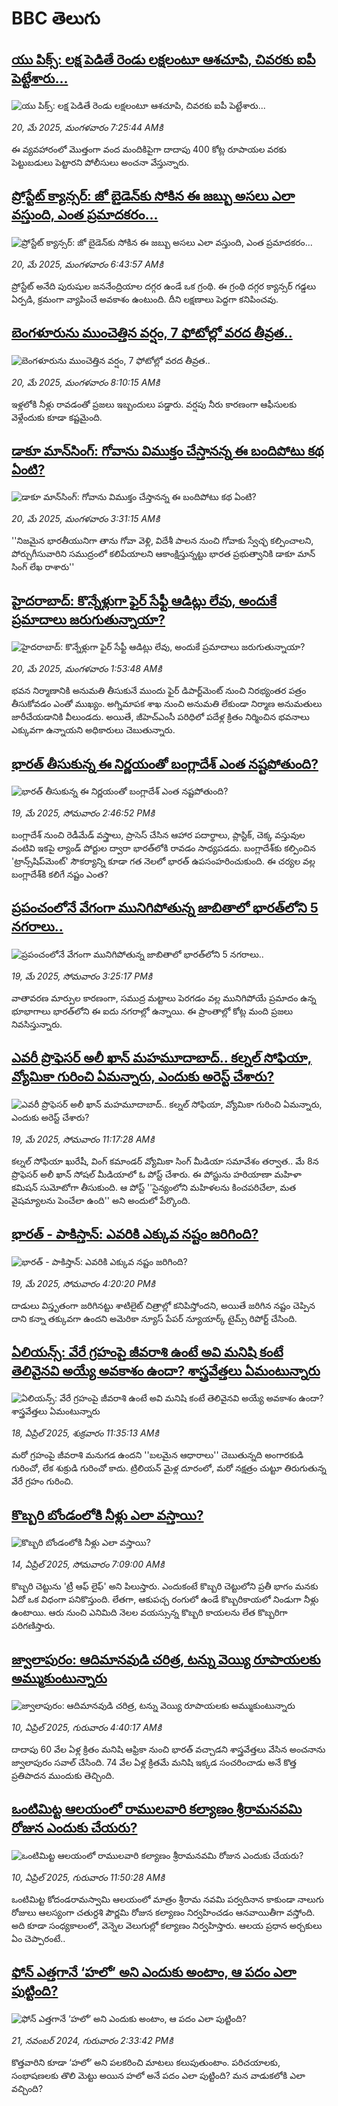 # BBC తెలుగు## [యు పిక్స్‌: లక్ష పెడితే రెండు లక్షలంటూ ఆశచూపి, చివరకు ఐపీ పెట్టేశారు...](https://www.bbc.com/telugu/articles/cz700jqwww9o?at_campaign=githubrss)![యు పిక్స్‌: లక్ష పెడితే రెండు లక్షలంటూ ఆశచూపి, చివరకు ఐపీ పెట్టేశారు...](https://ichef.bbci.co.uk/ace/standard/240/cpsprodpb/f5d4/live/2822ab40-354d-11f0-b7a7-db7402bc2830.jpg)_20, మే 2025, మంగళవారం 7:25:44 AMకి_ఈ వ్యవహారంలో మొత్తంగా వంద మందికిపైగా దాదాపు  400 కోట్ల రూపాయల వరకు పెట్టుబడులు పెట్టారని పోలీసులు అంచనా వేస్తున్నారు.## [ప్రోస్టేట్‌ క్యాన్సర్: జో బైడెన్‌కు సోకిన ఈ జబ్బు అసలు ఎలా వస్తుంది, ఎంత ప్రమాదకరం...](https://www.bbc.com/telugu/articles/c8d1gdm0931o?at_campaign=githubrss)![ప్రోస్టేట్‌ క్యాన్సర్: జో బైడెన్‌కు సోకిన ఈ జబ్బు అసలు ఎలా వస్తుంది, ఎంత ప్రమాదకరం...](https://ichef.bbci.co.uk/ace/standard/240/cpsprodpb/e071/live/496bf160-351d-11f0-9bef-57995c6ac302.jpg)_20, మే 2025, మంగళవారం 6:43:57 AMకి_ప్రోస్టేట్ అనేది పురుషుల జననేంద్రియాల దగ్గర ఉండే ఒక గ్రంథి. ఈ గ్రంథి దగ్గర క్యాన్సర్ గడ్డలు ఏర్పడి, క్రమంగా వ్యాపించే అవకాశం ఉంటుంది. దీని లక్షణాలు పెద్దగా కనిపించవు.## [బెంగళూరును ముంచెత్తిన వర్షం, 7 ఫోటోల్లో వరద తీవ్రత..](https://www.bbc.com/telugu/articles/c74nn9n8lppo?at_campaign=githubrss)![బెంగళూరును ముంచెత్తిన వర్షం, 7 ఫోటోల్లో వరద తీవ్రత..](https://ichef.bbci.co.uk/ace/standard/240/cpsprodpb/6a73/live/75b18ca0-353e-11f0-b0a8-0d69e851e1e1.jpg)_20, మే 2025, మంగళవారం 8:10:15 AMకి_ఇళ్లలోకి నీళ్లు రావడంతో  ప్రజలు ఇబ్బందులు పడ్డారు. వర్షపు నీరు కారణంగా ఆఫీసులకు వెళ్లేందుకు కూడా కష్టమైంది.## [డాకూ మాన్‌సింగ్: గోవాను విముక్తం చేస్తానన్న ఈ బందిపోటు కథ ఏంటి?](https://www.bbc.com/telugu/articles/c201dk3xjl0o?at_campaign=githubrss)![డాకూ మాన్‌సింగ్: గోవాను విముక్తం చేస్తానన్న ఈ బందిపోటు కథ ఏంటి?](https://ichef.bbci.co.uk/ace/standard/240/cpsprodpb/0bae/live/560dcce0-3531-11f0-8947-7d6241f9fce9.jpg)_20, మే 2025, మంగళవారం 3:31:15 AMకి_''నిజమైన భారతీయునిగా తాను గోవా వెళ్లి, విదేశీ పాలన నుంచి గోవాకు స్వేచ్ఛ కల్పించాలని, పోర్చుగీసువారిని సముద్రంలో కలిపేయాలని ఆకాంక్షిస్తున్నట్టు భారత ప్రభుత్వానికి డాకూ మాన్ సింగ్ లేఖ రాశారు''## [హైదరాబాద్: కొన్నేళ్లుగా ఫైర్ సేఫ్టీ ఆడిట్లు లేవు, అందుకే ప్రమాదాలు జరుగుతున్నాయా?](https://www.bbc.com/telugu/articles/c057nvyg9m3o?at_campaign=githubrss)![హైదరాబాద్: కొన్నేళ్లుగా ఫైర్ సేఫ్టీ ఆడిట్లు లేవు, అందుకే ప్రమాదాలు జరుగుతున్నాయా?](https://ichef.bbci.co.uk/ace/standard/240/cpsprodpb/8459/live/c46e6150-351c-11f0-9bef-57995c6ac302.jpg)_20, మే 2025, మంగళవారం 1:53:48 AMకి_భవన నిర్మాణానికి అనుమతి తీసుకునే ముందు ఫైర్ డిపార్ట్‌మెంట్ నుంచి నిరభ్యంతర పత్రం తీసుకోవడం ఎంతో ముఖ్యం.  అగ్నిమాపక శాఖ నుంచి అనుమతి లేకుండా నిర్మాణ అనుమతులు జారీచేయడానికి వీలుండదు. అయితే, జీహెచ్ఎంసీ పరిధిలో పదేళ్ల క్రితం నిర్మించిన భవనాలు ఎక్కువగా ఉన్నాయని అధికారులు చెబుతున్నారు.## [భారత్ తీసుకున్న ఈ నిర్ణయంతో బంగ్లాదేశ్ ఎంత నష్టపోతుంది?](https://www.bbc.com/telugu/articles/cq697q2zpljo?at_campaign=githubrss)![భారత్ తీసుకున్న ఈ నిర్ణయంతో బంగ్లాదేశ్ ఎంత నష్టపోతుంది?](https://ichef.bbci.co.uk/ace/standard/240/cpsprodpb/6f04/live/5037ce60-34cd-11f0-96c3-cf669419a2b0.png)_19, మే 2025, సోమవారం 2:46:52 PMకి_బంగ్లాదేశ్ నుంచి రెడీమేడ్ వస్త్రాలు, ప్రాసెస్ చేసిన ఆహార పదార్థాలు, ప్లాస్టిక్, చెక్క వస్తువుల వంటివి ఇకపై ల్యాండ్ పోర్టుల ద్వారా భారత్‌లోకి రావడం సాధ్యపడదు. బంగ్లాదేశ్‌కు కల్పించిన 'ట్రాన్స్‌షిప్‌మెంట్' సౌకర్యాన్ని కూడా గత నెలలో భారత్ ఉపసంహరించుకుంది. ఈ చర్యల వల్ల బంగ్లాదేశ్‌కి కలిగే నష్టం ఎంత?## [ప్రపంచంలోనే వేగంగా మునిగిపోతున్న జాబితాలో భారత్‌‌లోని 5 నగరాలు..](https://www.bbc.com/telugu/articles/c0j7z6d05y1o?at_campaign=githubrss)![ప్రపంచంలోనే వేగంగా మునిగిపోతున్న జాబితాలో భారత్‌‌లోని 5 నగరాలు..](https://ichef.bbci.co.uk/ace/standard/240/cpsprodpb/2603/live/3e68df20-34c4-11f0-89a8-7f565660f11b.png)_19, మే 2025, సోమవారం 3:25:17 PMకి_వాతావరణ మార్పుల కారణంగా, సముద్ర మట్టాలు పెరగడం వల్ల మునిగిపోయే ప్రమాదం ఉన్న భూభాగాలు భారత్‌లోని ఈ ఐదు నగరాల్లో ఉన్నాయి. ఈ ప్రాంతాల్లో కోట్ల మంది ప్రజలు నివసిస్తున్నారు.## [ఎవరీ ప్రొఫెసర్ అలీ ఖాన్ మహమూదాబాద్.. కల్నల్ సోఫియా, వ్యోమికా గురించి ఏమన్నారు, ఎందుకు అరెస్ట్ చేశారు?](https://www.bbc.com/telugu/articles/c98p5e9xw47o?at_campaign=githubrss)![ఎవరీ ప్రొఫెసర్ అలీ ఖాన్ మహమూదాబాద్.. కల్నల్ సోఫియా, వ్యోమికా గురించి ఏమన్నారు, ఎందుకు అరెస్ట్ చేశారు?](https://ichef.bbci.co.uk/ace/standard/240/cpsprodpb/207c/live/b13816f0-3470-11f0-a52c-bfe6e86040d7.jpg)_19, మే 2025, సోమవారం 11:17:28 AMకి_కల్నల్ సోఫియా ఖురేషీ, వింగ్ కమాండర్ వ్యోమికా సింగ్ మీడియా సమావేశం తర్వాత.. మే 8న ప్రొఫెసర్ అలీ ఖాన్ సోషల్ మీడియాలో ఓ పోస్ట్ చేశారు. ఈ పోస్టును హరియాణా మహిళా కమిషన్ సుమోటోగా తీసుకుంది. ఆ పోస్ట్ ''సైన్యంలోని మహిళలను కించపరిచేలా, మత వైషమ్యాలను పెంచేలా ఉంది'' అని అందులో పేర్కొంది.## [భారత్ - పాకిస్తాన్: ఎవరికి ఎక్కువ నష్టం జరిగింది?](https://www.bbc.com/telugu/articles/ce3vqpp7n62o?at_campaign=githubrss)![భారత్ - పాకిస్తాన్: ఎవరికి ఎక్కువ నష్టం జరిగింది?](https://ichef.bbci.co.uk/ace/standard/240/cpsprodpb/996c/live/f951b660-34cc-11f0-96c3-cf669419a2b0.jpg)_19, మే 2025, సోమవారం 4:20:20 PMకి_దాడులు విస్తృతంగా జరిగినట్టు శాటిలైట్ చిత్రాల్లో కనిపిస్తోందని, అయితే జరిగిన నష్టం చెప్పిన దాని కన్నా తక్కువగా ఉందని అమెరికా న్యూస్ పేపర్ న్యూయార్క్ టైమ్స్ రిపోర్ట్ చేసింది.## [ఏలియన్స్: వేరే గ్రహంపై జీవరాశి ఉంటే అవి మనిషి కంటే తెలివైనవి అయ్యే అవకాశం ఉందా? శాస్త్రవేత్తలు ఏమంటున్నారు](https://www.bbc.com/telugu/articles/cn7xelz1r85o?at_campaign=githubrss)![ఏలియన్స్: వేరే గ్రహంపై జీవరాశి ఉంటే అవి మనిషి కంటే తెలివైనవి అయ్యే అవకాశం ఉందా? శాస్త్రవేత్తలు ఏమంటున్నారు](https://ichef.bbci.co.uk/ace/standard/240/cpsprodpb/b07b/live/a29a56f0-1b9b-11f0-a455-cf1d5f751d2f.png)_18, ఏప్రిల్ 2025, శుక్రవారం 11:35:13 AMకి_మరో గ్రహంపై జీవరాశి మనుగడ ఉందని ''బలమైన ఆధారాలు'' చెబుతున్నది అంగారకుడి గురించో, లేక శుక్రుడి గురించో కాదు. ట్రిలియన్ మైళ్ల దూరంలో, మరో నక్షత్రం చుట్టూ తిరుగుతున్న వేరే గ్రహం గురించి.## [కొబ్బరి బోండంలోకి నీళ్లు ఎలా వస్తాయి?](https://www.bbc.com/telugu/articles/czjn4mzxxy8o?at_campaign=githubrss)![కొబ్బరి బోండంలోకి నీళ్లు ఎలా వస్తాయి?](https://ichef.bbci.co.uk/ace/standard/240/cpsprodpb/46c5/live/684a55e0-18fd-11f0-8b11-7756b7b808cc.jpg)_14, ఏప్రిల్ 2025, సోమవారం 7:09:00 AMకి_కొబ్బరి చెట్టును 'ట్రీ ఆఫ్ లైఫ్' అని పిలుస్తారు. ఎందుకంటే కొబ్బరి చెట్టులోని ప్రతీ భాగం మనకు ఏదో ఒక విధంగా పనికొస్తుంది. లేతగా, ఆకుపచ్చ రంగులో ఉండే కొబ్బరికాయలో నిండుగా నీళ్లు ఉంటాయి. ఆరు నుంచి ఎనిమిది నెలల వయస్సున్న కొబ్బరి కాయలను లేత కొబ్బరిగా పరిగణిస్తారు.## [జ్వాలాపురం: ఆదిమానవుడి చరిత్ర, టన్ను వెయ్యి రూపాయలకు అమ్ముకుంటున్నారు ](https://www.bbc.com/telugu/articles/creqqnwdd5qo?at_campaign=githubrss)![జ్వాలాపురం: ఆదిమానవుడి చరిత్ర, టన్ను వెయ్యి రూపాయలకు అమ్ముకుంటున్నారు ](https://ichef.bbci.co.uk/ace/standard/240/cpsprodpb/765e/live/b472e2d0-15b4-11f0-842b-a7355694993d.jpg)_10, ఏప్రిల్ 2025, గురువారం 4:40:17 AMకి_దాదాపు 60 వేల ఏళ్ల క్రితం మనిషి ఆఫ్రికా నుంచి భారత్ వచ్చాడని శాస్త్రవేత్తలు వేసిన అంచనాను జ్వాలాపురం సవాల్ చేసింది. 74 వేల ఏళ్ల క్రితమే మనిషి ఇక్కడ సంచరించాడు అనే కొత్త ప్రతిపాదన ముందుకు తెచ్చింది.## [ఒంటిమిట్ట ఆలయంలో రాములవారి కల్యాణం శ్రీరామనవమి రోజున ఎందుకు చేయరు?](https://www.bbc.com/telugu/articles/ce822j5e465o?at_campaign=githubrss)![ఒంటిమిట్ట ఆలయంలో రాములవారి కల్యాణం శ్రీరామనవమి రోజున ఎందుకు చేయరు?](https://ichef.bbci.co.uk/ace/standard/240/cpsprodpb/fed5/live/25534d40-1601-11f0-b58a-6113af226972.jpg)_10, ఏప్రిల్ 2025, గురువారం 11:50:28 AMకి_ఒంటిమిట్ట కోదండరామస్వామి ఆలయంలో మాత్రం శ్రీరామ నవమి పర్వదినాన కాకుండా నాలుగు రోజులు ఆలస్యంగా చతుర్దశి పౌర్ణమి రోజున కల్యాణం నిర్వహించడం ఆనవాయితీగా వస్తోంది. అది కూడా సంధ్యకాలంలో, వెన్నెల వెలుగుల్లో కల్యాణం నిర్వహిస్తారు. ఆలయ ప్రధాన అర్చకులు ఏం చెప్పారంటే..## [ఫోన్ ఎత్తగానే ‘హలో’ అని ఎందుకు అంటాం, ఆ పదం ఎలా పుట్టింది?](https://www.bbc.com/telugu/articles/cgj7x7gdjq4o?at_campaign=githubrss)![ఫోన్ ఎత్తగానే ‘హలో’ అని ఎందుకు అంటాం, ఆ పదం ఎలా పుట్టింది?](https://ichef.bbci.co.uk/ace/standard/240/cpsprodpb/0618/live/7a20ebb0-a807-11ef-b21e-5359bd56d02f.jpg)_21, నవంబర్ 2024, గురువారం 2:33:42 PMకి_కొత్తవారిని కూడా ‘హలో’ అని పలకరించి మాటలు కలుపుతుంటాం.  పరిచయాలకు, సంభాషణలకు తొలి మెట్టు అయిన హలో అనే పదం ఎలా పుట్టింది? మన వాడుకలోకి ఎలా వచ్చింది?